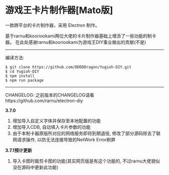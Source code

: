 # 游戏王卡片制作器[Mato版]

一款跨平台的卡片制作器，采用 Electron 制作。

基于rarnu和kooriookami两位大佬的卡片制作器基础上增添了一些功能的制卡器。
在此处感谢rarnu和kooriookami为游戏王DIY事业做出的贡献(不是)

- - -

编译方法:

```shell
$ git clone https://github.com/DDDDDragon/Yugioh-DIY.git
$ cd Yugioh-DIY
$ npm install
$ npm run package
```

- - -

CHANGELOG:
之前版本的CHANGELOG请看https://github.com/rarnu/electron-diy

**3.7.0**

1. 增加导入自定义字体并保存至本地配置的功能
2. 增加导入CDB, 自动填入卡片参数的功能
3. 由于本制卡器原版所对应的网络服务即将到期退役, 修改了部分源码除去了联网请求操作, 以防无法连接导致的NetWork Error刷屏

**3.7.1预计更新**

1. 导入卡图时裁剪卡图的功能(其实网页版是有这个功能的, 不过rarnu大佬貌似没在源码中更新此功能)